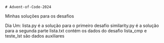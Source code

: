     # Advent-of-Code-2024
Minhas soluções para os desafios

Dia Um:
  lista.py é a solução para o primeiro desafio
  similarity.py é a solução para a segunda parte
  lista.txt contém os dados do desafio
  lista_cmp e teste_lst são dados auxiliares

  
